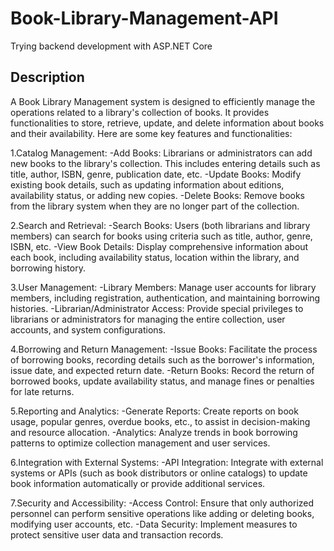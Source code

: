 # Book-Library-Management-API
Trying backend development with ASP.NET Core

## Description
A Book Library Management system is designed to efficiently manage the operations related to a library's collection of books. It provides functionalities to store, retrieve, update, and delete information about books and their availability. Here are some key features and functionalities:

1.Catalog Management:
    -Add Books: Librarians or administrators can add new books to the library's collection. This includes entering details such as title, author, ISBN, genre, publication date, etc.
    -Update Books: Modify existing book details, such as updating information about editions, availability status, or adding new copies.
    -Delete Books: Remove books from the library system when they are no longer part of the collection.

2.Search and Retrieval:
    -Search Books: Users (both librarians and library members) can search for books using criteria such as title, author, genre, ISBN, etc.
    -View Book Details: Display comprehensive information about each book, including availability status, location within the library, and borrowing history.

3.User Management:
    -Library Members: Manage user accounts for library members, including registration, authentication, and maintaining borrowing histories.
    -Librarian/Administrator Access: Provide special privileges to librarians or administrators for managing the entire collection, user accounts, and system configurations.

4.Borrowing and Return Management:
    -Issue Books: Facilitate the process of borrowing books, recording details such as the borrower's information, issue date, and expected return date.
    -Return Books: Record the return of borrowed books, update availability status, and manage fines or penalties for late returns.

5.Reporting and Analytics:
    -Generate Reports: Create reports on book usage, popular genres, overdue books, etc., to assist in decision-making and resource allocation.
    -Analytics: Analyze trends in book borrowing patterns to optimize collection management and user services.

6.Integration with External Systems:
    -API Integration: Integrate with external systems or APIs (such as book distributors or online catalogs) to update book information automatically or provide additional services.

7.Security and Accessibility:
    -Access Control: Ensure that only authorized personnel can perform sensitive operations like adding or deleting books, modifying user accounts, etc.
    -Data Security: Implement measures to protect sensitive user data and transaction records.
